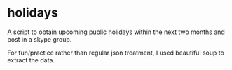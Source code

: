 # holidays
A script to obtain upcoming public holidays within the next two months and post in a skype group.

For fun/practice rather than regular json treatment, I used beautiful soup to extract the data.
